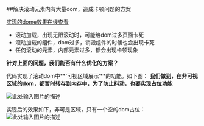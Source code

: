 

##解决滚动元素内有大量dom，造成卡顿问题的方案

[实现的dome效果在线查看][1]



 - 滚动加载，出现无限滚动时，可能给dom过多页面卡死
 - 滚动加载的组件，dom过多，销毁组件的时候也会出现卡死
 - 任何滚动的元素，内部元素过多，都会出现卡顿现象


**针对上面的问题，我们能否有什么优化的方案？**

代码实现了滚动dom中**‘可视区域展示’**的功能。如下图：
**我们做到，在非可视区域的dom，都暂时转存到内存中，为了防止抖动，也要实现占位功能**

![此处输入图片的描述][2]

实现后的效果如下，非可是区域，只有一个空的dom占位：
![此处输入图片的描述][3]


  [1]: http://g1024.top/vue-smart-scroll/example/index.html
  [2]: http://7xqd2y.com1.z0.glb.clouddn.com/keshi.jpg
  [3]: http://7xqd2y.com1.z0.glb.clouddn.com/gundong.gif

